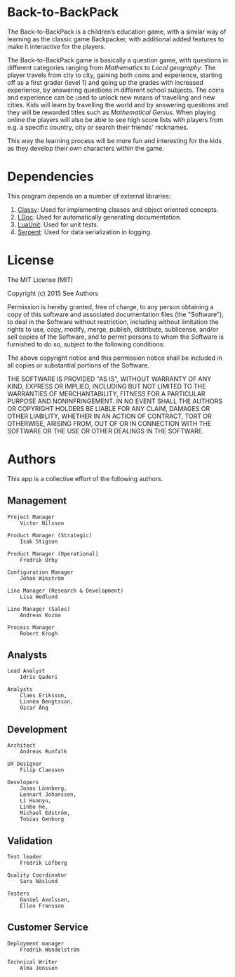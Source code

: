 Back-to-BackPack
================

The Back-to-BackPack is a children’s education game, with a similar way of
learning as the classic game Backpacker, with additional added features to
make it interactive for the players.

The Back-to-BackPack game is basically a question game, with questions in
different categories ranging from _Mathematics_ to _Local geography_. The player
travels from city to city, gaining both coins and experience, starting off as a
first grader (level 1) and going up the grades with increased experience, by
answering questions in different school subjects. The coins and experience can
be used to unlock new means of travelling and new cities. Kids will learn by
travelling the world and by answering questions and they will be rewarded titles
such as _Mathematical Genius_. When playing online the players will also be able
to see high score lists with players from e.g. a specific country, city or search
their friends' nicknames.

This way the learning process will be more fun and interesting for the kids as
they develop their own characters within the game.


Dependencies
============
This program depends on a number of external libraries:

1. [Classy](https://github.com/siffiejoe/lua-classy/):
   Used for implementing classes and object oriented concepts.
2. [LDoc](http://stevedonovan.github.io/ldoc/):
   Used for automatically generating documentation.
3. [LuaUnit](http://luaunit.readthedocs.org/en/latest/):
   Used for unit tests.
4. [Serpent](https://github.com/pkulchenko/serpent):
   Used for data serialization in logging.


License
=======

The MIT License (MIT)

Copyright (c) 2015 See Authors

Permission is hereby granted, free of charge, to any person obtaining a copy
of this software and associated documentation files (the "Software"), to deal
in the Software without restriction, including without limitation the rights
to use, copy, modify, merge, publish, distribute, sublicense, and/or sell
copies of the Software, and to permit persons to whom the Software is
furnished to do so, subject to the following conditions:

The above copyright notice and this permission notice shall be included in
all copies or substantial portions of the Software.

THE SOFTWARE IS PROVIDED "AS IS", WITHOUT WARRANTY OF ANY KIND, EXPRESS OR
IMPLIED, INCLUDING BUT NOT LIMITED TO THE WARRANTIES OF MERCHANTABILITY,
FITNESS FOR A PARTICULAR PURPOSE AND NONINFRINGEMENT. IN NO EVENT SHALL THE
AUTHORS OR COPYRIGHT HOLDERS BE LIABLE FOR ANY CLAIM, DAMAGES OR OTHER
LIABILITY, WHETHER IN AN ACTION OF CONTRACT, TORT OR OTHERWISE, ARISING FROM,
OUT OF OR IN CONNECTION WITH THE SOFTWARE OR THE USE OR OTHER DEALINGS IN
THE SOFTWARE.


Authors
=======
This app is a collective effort of the following authors.

Management
----------
	Project Manager
		Victor Nilsson

	Product Manager (Strategic)
		Isak Stigson

	Product Manager (Operational)
		Fredrik Urby

	Configuration Manager
		Johan Wikström

	Line Manager (Research & Development)
		Lisa Wedlund

	Line Manager (Sales)
		Andreas Kozma

	Process Manager
		Robert Krogh

Analysts
--------
	Lead Analyst
		Idris Qaderi

	Analysts
		Claes Eriksson,
		Linnéa Bengtsson,
		Oscar Äng

Development
-----------
	Architect
		Andreas Runfalk

	UX Designer
		Filip Claesson

	Developers
		Jonas Lönnberg,
		Lennart Johansson,
		Li Huanyu,
		Linbo He,
		Michael Edström,
		Tobias Genborg

Validation
----------
	Test leader
		Fredrik Löfberg

	Quality Coordinator
		Sara Näslund

	Testers
		Daniel Axelsson,
		Ellen Fransson

Customer Service
----------------
	Deployment manager
		Fredrik Wendelström

	Technical Writer
		Alma Jonsson
